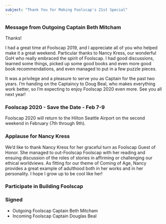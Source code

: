 ```yaml
---
subject: "Thank You for Making Foolscap's 21st Special"
---
```


### Message from Outgoing Captain Beth Mitcham

Thanks!

I had a great time at Foolscap 2019, and I appreciate all of you who helped make it a great weekend. Particular thanks to Nancy Kress, our wonderful GoH who really embraced the spirit of Foolscap. I had good discussions, learned some things, picked up some good books and even more good book recommendations, and even managed to put in a few puzzle pieces.

It was a privilege and a pleasure to serve you as Captain for the past two years. I’m handing on the Captaincy to Doug Beal, who makes everything work better, so I’m expecting to enjoy Foolscap 2020 even more. See you all next year!

### Foolscap 2020 - Save the Date - Feb 7-9
Foolscap 2020 will return to the Hilton Seattle Airport on the second weekend in February (7th through 9th). 

### Applause for Nancy Kress
We’d like to thank Nancy Kress for her graceful turn as Foolscap Guest of Honor. She managed to out-Foolscap Foolscap with her reading and ensuing discussion of the roles of stories in affirming or challenging our ethical worldviews. As fitting for our theme of Coming of Age, Nancy provides a great example of adulthood both in her works and in her personality. I hope I grow up to be cool like her!

### Participate in Building Foolscap


### Signed
 - Outgoing Foolscap Captain Beth Mitcham
 - Incoming Foolscap Captain Douglas Beal

